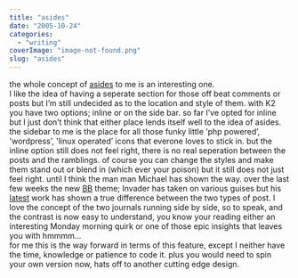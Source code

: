 ```yaml
---
title: "asides"
date: "2005-10-24"
categories: 
  - "writing"
coverImage: "image-not-found.png"
slug: "asides"
---
```


the whole concept of [asides](http://photomatt.net/2004/05/19/asides/) to me is an interesting one.  
I like the idea of having a seperate section for those off beat comments or posts but I’m still undecided as to the location and style of them. with K2 you have two options; inline or on the side bar. so far I’ve opted for inline but I just don’t think that either place lends itself well to the idea of asides. the sidebar to me is the place for all those funky little ‘php powered’, 'wordpress’, 'linux operated’ icons that everone loves to stick in. but the inline option still does not feel right, there is no real seperation between the posts and the ramblings. of course you can change the styles and make them stand out or blend in (which ever your poison) but it still does not just feel right. until I think the man man Michael has shown the way. over the last few weeks the new [BB](http://binarybonsai.com) theme; Invader has taken on various guises but his [latest](http://binarybonsai.com/archives/2005/10/24/invader-hits-50/) work has shown a true difference between the two types of post. I love the concept of the two journals running side by side, so to speak, and the contrast is now easy to understand, you know your reading either an interesting Monday morning quirk or one of those epic insights that leaves you with hmmmm…  
for me this is the way forward in terms of this feature, except I neither have the time, knowledge or patience to code it. plus you would need to spin your own version now, hats off to another cutting edge design.
